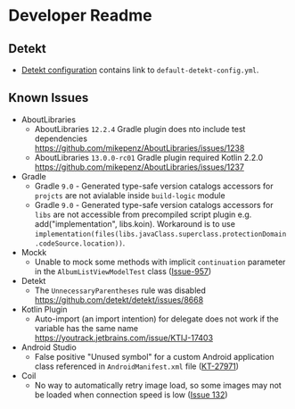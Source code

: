 # Developer Readme

## Detekt

- [Detekt configuration](https://detekt.dev/docs/introduction/configurations/) contains link to `default-detekt-config.yml`.

## Known Issues

- AboutLibraries
  - AboutLibraries `12.2.4` Gradle plugin does nto include test dependencies https://github.com/mikepenz/AboutLibraries/issues/1238
  - AboutLibraries `13.0.0-rc01` Gradle plugin required Kotlin 2.2.0 https://github.com/mikepenz/AboutLibraries/issues/1237
- Gradle 
  - Gradle `9.0` - Generated type-safe version catalogs accessors for `projcts` are not avialable inside `build-logic` module
  - Gradle `9.0` - Generated type-safe version catalogs accessors for `libs` are not accessible from precompiled script plugin e.g. add("implementation", libs.koin). Workaround is to use `implementation(files(libs.javaClass.superclass.protectionDomain.codeSource.location))`.
- Mockk 
  - Unable to mock some methods with implicit `continuation`
  parameter in the `AlbumListViewModelTest` class ([Issue-957](https://github.com/mockk/mockk/issues/957))
- Detekt
  - The `UnnecessaryParentheses` rule was disabled https://github.com/detekt/detekt/issues/8668
- Kotlin Plugin
  - Auto-import (an import intention) for delegate does not work if the variable has the same name https://youtrack.jetbrains.com/issue/KTIJ-17403
- Android Studio 
  - False positive "Unused symbol" for a custom Android application class referenced in `AndroidManifest.xml`
  file ([KT-27971](https://youtrack.jetbrains.net/issue/KT-27971))
- Coil 
  - No way to automatically retry image load, so some images may not be loaded when connection speed
  is low ([Issue 132](https://github.com/coil-kt/coil/issues/132))
